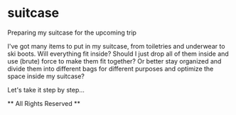 # suitcase
Preparing my suitcase for the upcoming trip

I've got many items to put in my suitcase, from toiletries and underwear to ski boots. Will everything fit inside? Should I just drop all of them inside and use (brute) force to make them fit together? Or better stay organized and divide them into different bags for different purposes and optimize the space inside my suitcase?

Let's take it step by step...






** All Rights Reserved **

